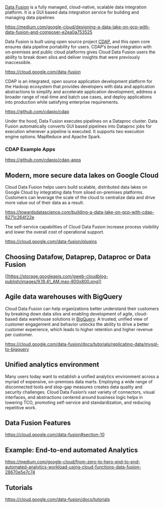 [Data Fusion]( https://cloud.google.com/data-fusion  ) is a fully managed, cloud-native, scalable data integration platform. It is a
GUI based data integration service for building and managing data pipelines


https://medium.com/google-cloud/designing-a-data-lake-on-gcp-with-data-fusion-and-composer-e2ea0a753525

Data Fusion is built using open source project [CDAP](https://github.com/cdapio/cdap), and this open core ensures data pipeline portability for users. CDAP’s broad integration with on-premises and public cloud platforms gives Cloud Data Fusion users the ability to break down silos and deliver insights that were previously inaccessible.


https://cloud.google.com/data-fusion


CDAP is an integrated, open source application development platform for the Hadoop ecosystem that provides developers with data and application abstractions to simplify and accelerate application development, address a broader range of real-time and batch use cases, and deploy applications into production while satisfying enterprise requirements.

https://github.com/cdapio/cdap

Under the hood, Data Fusion executes pipelines on a Dataproc cluster. Data Fusion automatically converts GUI based pipelines into Dataproc jobs for execution whenever a pipeline is executed. It supports two execution engine options: MapReduce and Apache Spark.


### CDAP Example Apps

https://github.com/cdapio/cdap-apps

## Modern, more secure data lakes on Google Cloud

Cloud Data Fusion helps users build scalable, distributed data lakes on Google Cloud by integrating data from siloed on-premises platforms. Customers can leverage the scale of the cloud to centralize data and drive more value out of their data as a result. 

https://towardsdatascience.com/building-a-data-lake-on-gcp-with-cdap-6271c264f22e

The self-service capabilities of Cloud Data Fusion increase process visibility and lower the overall cost of operational support.

https://cloud.google.com/data-fusion/plugins


## Choosing Datafow, Dataprep, Dataproc or Data Fusion

[[https://storage.googleapis.com/gweb-cloudblog-publish/images/9.19.41_AM.max-800x800.png]]

## Agile data warehouses with BigQuery

Cloud Data Fusion can help organizations better understand their customers by breaking down data silos and enabling development of agile, cloud-based data warehouse solutions in [BigQuery](BigQuery). A trusted, unified view of customer engagement and behavior unlocks the ability to drive a better customer experience, which leads to higher retention and higher revenue per customer.

https://cloud.google.com/data-fusion/docs/tutorials/replicating-data/mysql-to-bigquery

## Unified analytics environment

Many users today want to establish a unified analytics environment across a myriad of expensive, on-premises data marts. Employing a wide range of disconnected tools and stop-gap measures creates data quality and security challenges. Cloud Data Fusion’s vast variety of connectors, visual interfaces, and abstractions centered around business logic helps in lowering TCO, promoting self-service and standardization, and reducing repetitive work.


## Data Fusion Features

https://cloud.google.com/data-fusion#section-10

## Example: End-to-end automated Analytics 

https://medium.com/google-cloud/from-zero-to-hero-end-to-end-automated-analytics-workload-using-cloud-functions-data-fusion-28670e5e7c74

## Tutorials


https://cloud.google.com/data-fusion/docs/tutorials